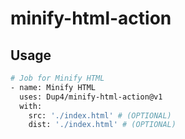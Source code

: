 # minify-html-action

## Usage

```bash
# Job for Minify HTML
- name: Minify HTML
  uses: Dup4/minify-html-action@v1
  with:
    src: './index.html' # (OPTIONAL)
    dist: './index.html' # (OPTIONAL)
```
